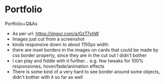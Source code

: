 # Portfolio
Portfolio+Q&amp;As

- As per url: https://imgur.com/a/GzT7xhW
- Images just cut from a screenshot
- kinda responsive down to about 1150px width
- there are inset borders in the images on cards that could be made by css border property, since they are in the cut out I didn't bother
- I can play and fiddle with it further... e.g. few tweaks for 100% responsivnes, hover/fade/animation effects
- There is some kind of a very hard to see border around some objects, didn't bother with it so far as well

